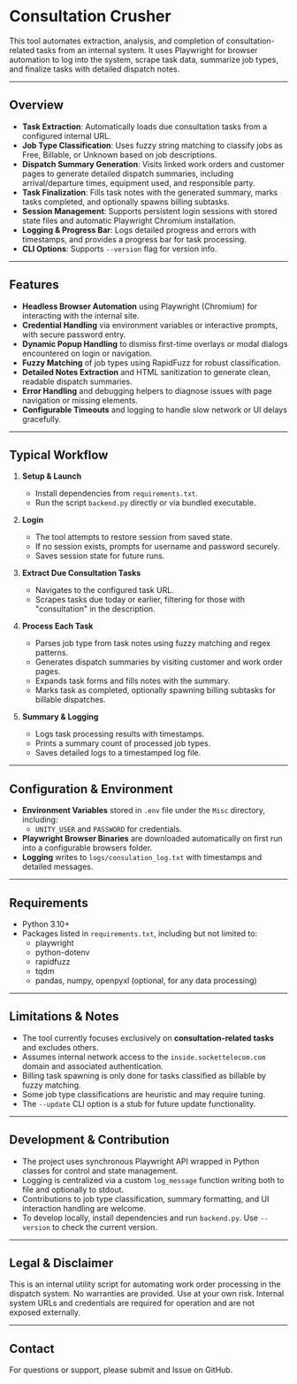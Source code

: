 # Consultation Crusher

This tool automates extraction, analysis, and completion of consultation-related tasks from an internal system. It uses Playwright for browser automation to log into the system, scrape task data, summarize job types, and finalize tasks with detailed dispatch notes.

---

## Overview

- **Task Extraction**: Automatically loads due consultation tasks from a configured internal URL.
- **Job Type Classification**: Uses fuzzy string matching to classify jobs as Free, Billable, or Unknown based on job descriptions.
- **Dispatch Summary Generation**: Visits linked work orders and customer pages to generate detailed dispatch summaries, including arrival/departure times, equipment used, and responsible party.
- **Task Finalization**: Fills task notes with the generated summary, marks tasks completed, and optionally spawns billing subtasks.
- **Session Management**: Supports persistent login sessions with stored state files and automatic Playwright Chromium installation.
- **Logging & Progress Bar**: Logs detailed progress and errors with timestamps, and provides a progress bar for task processing.
- **CLI Options**: Supports `--version` flag for version info.

---

## Features

- **Headless Browser Automation** using Playwright (Chromium) for interacting with the internal site.
- **Credential Handling** via environment variables or interactive prompts, with secure password entry.
- **Dynamic Popup Handling** to dismiss first-time overlays or modal dialogs encountered on login or navigation.
- **Fuzzy Matching** of job types using RapidFuzz for robust classification.
- **Detailed Notes Extraction** and HTML sanitization to generate clean, readable dispatch summaries.
- **Error Handling** and debugging helpers to diagnose issues with page navigation or missing elements.
- **Configurable Timeouts** and logging to handle slow network or UI delays gracefully.

---

## Typical Workflow

1. **Setup & Launch**  
   - Install dependencies from `requirements.txt`.  
   - Run the script `backend.py` directly or via bundled executable.

2. **Login**  
   - The tool attempts to restore session from saved state.  
   - If no session exists, prompts for username and password securely.  
   - Saves session state for future runs.

3. **Extract Due Consultation Tasks**  
   - Navigates to the configured task URL.  
   - Scrapes tasks due today or earlier, filtering for those with "consultation" in the description.

4. **Process Each Task**  
   - Parses job type from task notes using fuzzy matching and regex patterns.  
   - Generates dispatch summaries by visiting customer and work order pages.  
   - Expands task forms and fills notes with the summary.  
   - Marks task as completed, optionally spawning billing subtasks for billable dispatches.

5. **Summary & Logging**  
   - Logs task processing results with timestamps.  
   - Prints a summary count of processed job types.  
   - Saves detailed logs to a timestamped log file.

---

## Configuration & Environment

- **Environment Variables** stored in `.env` file under the `Misc` directory, including:  
  - `UNITY_USER` and `PASSWORD` for credentials.  
- **Playwright Browser Binaries** are downloaded automatically on first run into a configurable browsers folder.  
- **Logging** writes to `logs/consulation_log.txt` with timestamps and detailed messages.

---

## Requirements

- Python 3.10+  
- Packages listed in `requirements.txt`, including but not limited to:  
  - playwright  
  - python-dotenv  
  - rapidfuzz  
  - tqdm  
  - pandas, numpy, openpyxl (optional, for any data processing)  

---

## Limitations & Notes

- The tool currently focuses exclusively on **consultation-related tasks** and excludes others.  
- Assumes internal network access to the `inside.sockettelecom.com` domain and associated authentication.  
- Billing task spawning is only done for tasks classified as billable by fuzzy matching.  
- Some job type classifications are heuristic and may require tuning.  
- The `--update` CLI option is a stub for future update functionality.

---

## Development & Contribution

- The project uses synchronous Playwright API wrapped in Python classes for control and state management.  
- Logging is centralized via a custom `log_message` function writing both to file and optionally to stdout.  
- Contributions to job type classification, summary formatting, and UI interaction handling are welcome.  
- To develop locally, install dependencies and run `backend.py`. Use `--version` to check the current version.

---

## Legal & Disclaimer

This is an internal utility script for automating work order processing in the dispatch system. No warranties are provided. Use at your own risk. Internal system URLs and credentials are required for operation and are not exposed externally.

---

## Contact

For questions or support, please submit and Issue on GitHub.